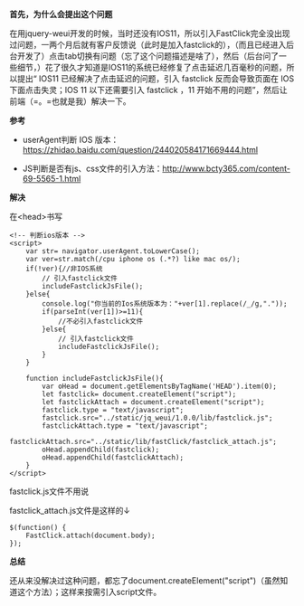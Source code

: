 
**首先，为什么会提出这个问题**

在用jquery-weui开发的时候，当时还没有IOS11，所以引入FastClick完全没出现过问题，一两个月后就有客户反馈说（此时是加入fastclick的），（而且已经进入后台开发了）点击tab切换有问题（忘了这个问题描述是啥了），然后（后台问了一些细节，）花了很久才知道是IOS11的系统已经修复了点击延迟几百毫秒的问题，所以提出“ IOS11 已经解决了点击延迟的问题，引入 fastclick 反而会导致页面在 IOS 下面点击失灵；IOS 11 以下还需要引入 fastclick ，11 开始不用的问题”，然后让前端（=。=也就是我）解决一下。


**参考**

- userAgent判断 IOS 版本：https://zhidao.baidu.com/question/244020584171669444.html

- JS判断是否有js、css文件的引入方法：http://www.bcty365.com/content-69-5565-1.html


**解决**

在&lt;head>书写

	<!-- 判断ios版本 -->
	<script>
	    var str= navigator.userAgent.toLowerCase(); 
	    var ver=str.match(/cpu iphone os (.*?) like mac os/);
	    if(!ver){//非IOS系统
	        // 引入fastclick文件
	        includeFastclickJsFile();
	    }else{
	        console.log("你当前的Ios系统版本为："+ver[1].replace(/_/g,"."));
	        if(parseInt(ver[1])>=11){
	            //不必引入fastclick文件
	        }else{
	            // 引入fastclick文件
	            includeFastclickJsFile();
	        }
	    }
	
	    function includeFastclickJsFile(){
	        var oHead = document.getElementsByTagName('HEAD').item(0);  
	        let fastclick= document.createElement("script");
	        let fastclickAttach = document.createElement("script");
	        fastclick.type = "text/javascript";  
	        fastclick.src="../static/jq_weui/1.0.0/lib/fastclick.js";  
	        fastclickAttach.type = "text/javascript";  
	        fastclickAttach.src="../static/lib/fastClick/fastclick_attach.js";  
	        oHead.appendChild(fastclick);
	        oHead.appendChild(fastclickAttach);
	    }
	</script>

fastclick.js文件不用说

fastclick_attach.js文件是这样的↓

	$(function() {
	    FastClick.attach(document.body);
	});



**总结**

还从来没解决过这种问题，都忘了document.createElement("script")（虽然知道这个方法）；这样来按需引入script文件。